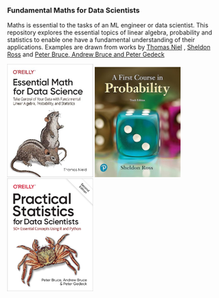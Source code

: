 ### Fundamental Maths for Data Scientists

Maths is essential to the tasks of an ML engineer or data scientist. This repository explores the essential topics of linear algebra, probability and statistics to enable one have a fundamental understanding of their applications.
Examples are drawn from works by <a href="https://www.amazon.com/Essential-Math-Science-Thomas-Nield-ebook/dp/B0B2HMGWQQ/ref=sr_1_1?crid=9KAUGBDQ0RC0&dib=eyJ2IjoiMSJ9.ijHh0EdbreEyKn_dFFgcd5KyFtVAQ2XmazDEXG_1qnvOI2pmG_6ospSig9O9d8tCgfqXeInTISYM1VfTSIg2GOtknRFpTNKh8mHyYwK570oN2z70dM9ai3rTEFzh7msBjfTW9T-TB6Z2Sjro5AFOUsUiSySy89CVaJuzysT-hqmLdHJNkWx3pJ7MbFHn-9ltmPtdXb88RrESbzsBlSAieHwl4aqfVQMPsCVpiRgqnRg.dASohX_OAE0SjLU8pILQLHYk5kTlikkmb8eKR76Xgr8&dib_tag=se&keywords=essential+math+for+data+science&qid=1725828248&s=digital-text&sprefix=essential+math+%2Cdigital-text%2C372&sr=1-1">Thomas Niel</a>
, <a href="https://www.amazon.com/First-Course-Probability-2-downloads-Sheldon-ebook/dp/B08T5Y2FBV/ref=sr_1_1?crid=37BCR1HJ7SH01&dib=eyJ2IjoiMSJ9.1VSFbhqvRmyRrdUxZYu3dAlmijzApYBMLZ7Av4q_MTner6pxbflpRVYVvTPnxZOWrO3vT67-RouAT0RHUCGAYOHACRL8doU3AFiF65U3F6hyhFs98xFevAUUMt9_dQzz3_XhMxbzws43YAahWCR-zSsAs0ZYLkfmE8wknEPbr3tnE_ZeZEHrDEilT9AvwhcqCFRAZNciNML2Vz4izfx1ctaBWz0MDPZ_29GrlX7ZpxY.-yku55Lv9XQiA68qIR8CVTbihk287b5QsuYLLDURD4M&dib_tag=se&keywords=first+course+in+probability&qid=1725828294&s=digital-text&sprefix=firsrt+course+%2Cdigital-text%2C329&sr=1-1">Sheldon Ross</a>
and <a href="https://www.amazon.com/Practical-Statistics-Data-Scientists-Essential-ebook/dp/B08712TT3F/ref=sr_1_1?crid=VNOHRX5MODES&dib=eyJ2IjoiMSJ9.0vawC-UkNGYN5PZKH33LNQUquThVC05C8-wthc9ipKoyCY42St-NhlDAVg08PIR3lgBFSJKIisN83uj9KZ2-G4edewhdA6iiMP97bnKw1F43iv28YVgnamP_QbuPgc0bQT-XQes_2eluC7_pv-x4dPMUSw5Ee5S_ufxPEIuWT1--caxH8JrzUHVPDQvGuh0yhkvIy01jz8ZD6oG6r3Yz_qd2v6xDLrnDn2X4ON0pa8k.fqFjer-O2LjWnReE8ggFlChUoo_paf89plfYdKtQEko&dib_tag=se&keywords=practical+statistics+for+data+scientists&qid=1725828337&s=digital-text&sprefix=practical+sta%2Cdigital-text%2C313&sr=1-1">Peter Bruce, Andrew Bruce and Peter Gedeck</a>

<div style="display: inline-block; margin-right: 5em;">
<img src="essentialmathImage.jpg" width="200">
<img src="ProbabilityBook.jpg" width="200">
<img src="statisticsBook.jpg" width="200">
</div>